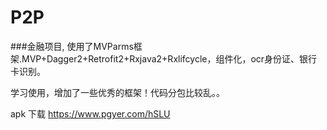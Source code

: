 # P2P
###金融项目, 使用了MVParms框架.MVP+Dagger2+Retrofit2+Rxjava2+Rxlifcycle，组件化，ocr身份证、银行卡识别。


学习使用，增加了一些优秀的框架！代码分包比较乱。。

apk 下载
https://www.pgyer.com/hSLU
